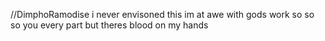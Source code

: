 //DimphoRamodise
i never envisoned this 
im at awe with gods work 
so so so
 you every part but theres blood on my hands 
